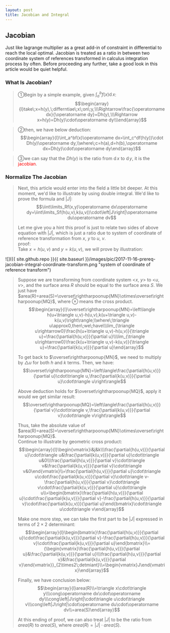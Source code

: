 ```yaml
---
layout: post
title: Jacobian and Integral
---
```


## Jacobian
<p class="message">
Just like lagrange multiplier as a great add-in of constraint in differential to reach the local optimal.  Jacobian is treated as a ratio in between two coordinate system of references transformed in calculus integration process by often.  
Before proceeding any further, take a good look in this article would be quiet helpful.
</p>

### What Is Jacobian?
>&#10112;Begin by a simple example, given $\int_a^bf(x)\operatorname dx$:  
$$\begin{array}{l}take\;x=h(y),\;differntiae\;x\;on\;y,\\\Rightarrow\frac{\operatorname dx}{\operatorname dy}=Dh(y),\\\Rightarrow x=h(y)=Dh(y)\cdot\operatorname dy\\\end{array}$$

<!-- don't know why, it doesn't work::Begin -->
<!-- because ' -->
<!-- $$\begin{array}{l}take\;x=h(y),\;differntiate\;on\;y,\\we\;have\frac{\operatorname dx}{\operatorname dy}=h^'(y),\\then,\;x=h(y)=h^'(y)\cdot\operatorname dy\end{array}$$ -->
<!-- don't know why, it doesn't work::End -->

>&#10113;then, we have below deduction:  
$$\begin{array}{l}\int_a^bf(x)\operatorname dx=\int_c^df(h(y))\cdot Dh(y)\operatorname dy,\\where\;c=h(a),d=h(b),\operatorname dx=Dh(y)\cdot\operatorname dy\end{array}$$

>&#10114;we can say that the $Dh(y)$ is the ratio from $\operatorname dx$ to $\operatorname dy$, it is the <font color="red">jacobian</font>.

### Normalize The Jacobian
>Next, this article would enter into the field a little bit deeper.  At this moment, we'd like to illustrate by using double integral.  We'd like to prove the formula and $\left|J\right|$:  
$$\iint\limits_Rf(x,y)\operatorname dx\operatorname dy=\iint\limits_Sf(h(u,v),k(u,v))\cdot\left|J\right|\operatorname du\operatorname dv$$
>
>Let me give you a hint this proof is just to relate two sides of above equation with $\left|J\right|$, which is just a ratio due to system of coordinate of reference transformation from $x$, $y$ to $u$, $v$.  
>proof:  
>Take $x=h(u,v)$ and $y=k(u,v)$, we will prove by illustration:  

![]({{ site.github.repo }}{{ site.baseurl }}/images/pic/2017-11-16-prereq-jacobian-integral-coordinate-transform.png "system of coordinate of reference transform")

>Suppose we are transforming from coordinate system <$x$, $y$> to <$u$, $v$>, and the surface area $R$ should be equal to the surface area $S$.
>We just have $area(R)=area(S)=\overset\rightharpoonup{MN}\otimes\overset\rightharpoonup{MQ}$, where $\otimes$ means the cross product.  
$$\begin{array}{l}\overset\rightharpoonup{MN}=\left\langle h(u+\triangle u,v)-h(u,v),k(u+\triangle u,v)-k(u,v)\right\rangle;\\where\;\triangle u\approx0,then\;we\;have\\\lim_{\triangle u\rightarrow0}\frac{h(u+\triangle u,v)-h(u,v)}{\triangle u}=\frac{\partial{h(u,v)}}{\partial u}\\\lim_{\triangle u\rightarrow0}\frac{k(u+\triangle u,v)-k(u,v)}{\triangle u}=\frac{\partial{k(u,v)}}{\partial u}\end{array}$$
>
>To get back to $\overset\rightharpoonup{MN}$, we need to multiply by $\triangle u$ for both $h$ and $k$ terms.  Then, we have:  
$$\overset\rightharpoonup{MN}=\left\langle\frac{\partial{h(u,v)}}{\partial u}\cdot\triangle u,\frac{\partial{k(u,v)}}{\partial u}\cdot\triangle u\right\rangle$$
>
>Above deduction holds for $\overset\rightharpoonup{MQ}$, apply it would we get similar result:  
$$\overset\rightharpoonup{MQ}=\left\langle\frac{\partial{h(u,v)}}{\partial v}\cdot\triangle v,\frac{\partial{k(u,v)}}{\partial v}\cdot\triangle v\right\rangle$$
>
>Thus, take the absolute value of $area(R)=area(S)=\overset\rightharpoonup{MN}\otimes\overset\rightharpoonup{MQ}$.  
>Continue to illustrate by geometric cross product:  
$$\begin{array}{l}\begin{vmatrix}i&j&k\\\frac{\partial{h(u,v)}}{\partial u}\cdot\triangle u&\frac{\partial{k(u,v)}}{\partial u}\cdot\triangle u&0\\\frac{\partial{h(u,v)}}{\partial v}\cdot\triangle v&\frac{\partial{k(u,v)}}{\partial v}\cdot\triangle v&0\end{vmatrix}\\=\frac{\partial{h(u,v)}}{\partial u}\cdot\triangle u\cdot\frac{\partial{k(u,v)}}{\partial v}\cdot\triangle v-\frac{\partial{h(u,v)}}{\partial v}\cdot\triangle v\cdot\frac{\partial{k(u,v)}}{\partial u}\cdot\triangle u\\=\begin{bmatrix}\frac{\partial{h(u,v)}}{\partial u}\cdot\frac{\partial{k(u,v)}}{\partial v}-\frac{\partial{h(u,v)}}{\partial v}\cdot\frac{\partial{k(u,v)}}{\partial u}\end{bmatrix}\cdot\triangle u\cdot\triangle v\end{array}$$
>
>Make one more step, we can take the first part to be $\left|J\right|$ expressed in terms of $2\times2$ determinant:  
$$\begin{array}{l}\begin{bmatrix}\frac{\partial{h(u,v)}}{\partial u}\cdot\frac{\partial{k(u,v)}}{\partial v}-\frac{\partial{h(u,v)}}{\partial v}\cdot\frac{\partial{k(u,v)}}{\partial u}\end{bmatrix}\\={\begin{vmatrix}\frac{\partial{h(u,v)}}{\partial u}&\frac{\partial{k(u,v)}}{\partial u}\\\frac{\partial{h(u,v)}}{\partial v}&\frac{\partial{k(u,v)}}{\partial v}\end{vmatrix}}_{2\times2\;detmiant}\\=\begin{vmatrix}J\end{vmatrix}\end{array}$$
>
>Finally, we have conclusion below:  
$$\begin{array}{l}area(R)\\=\triangle x\cdot\triangle y\\\cong\operatorname dx\cdot\operatorname dy\\\cong\left|J\right|\cdot\triangle u\cdot\triangle v\\\cong\left|J\right|\cdot\operatorname du\cdot\operatorname dv\\=area(S)\end{array}$$
>
>At this ending of proof, we can also treat $\left|J\right|$ to be the ratio from $area(R)$ to $area(S)$, where $area(R)=\left|J\right|\cdot area(S)$.
